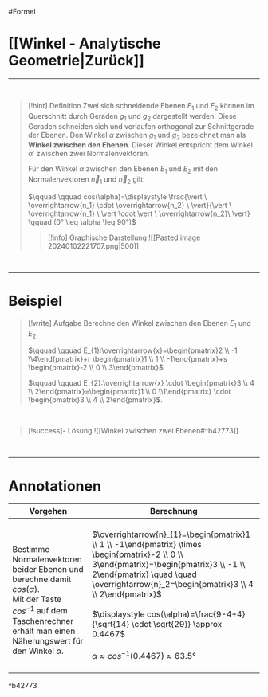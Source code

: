 #Formel 

# [[Winkel - Analytische Geometrie|Zurück]]

___
<br>

>[!hint] Definition
>Zwei sich schneidende Ebenen $E_{1}$ und $E_{2}$ können im Querschnitt durch Geraden $g_{1}$ und $g_{2}$ dargestellt werden.
>Diese Geraden schneiden sich und verlaufen orthogonal zur Schnittgerade der Ebenen.
>Den Winkel $\alpha$ zwischen $g_{1}$ und $g_{2}$ bezeichnet man als **Winkel zwischen den Ebenen**.
>Dieser Winkel entspricht dem Winkel $\alpha'$ zwischen zwei Normalenvektoren.
>
>Für den Winkel $\alpha$ zwischen den Ebenen $E_{1}$ und $E_{2}$ mit den Normalenvektoren $\overrightarrow{n}_{1}$ und $\overrightarrow{n}_2$ gilt:
>
>$\qquad \qquad cos(\alpha)=\displaystyle  \frac{\vert \ \overrightarrow{n_1} \cdot \overrightarrow{n_2} \ \vert}{\vert \ \overrightarrow{n_1} \ \vert \cdot \vert \ \overrightarrow{n_2}\ \vert} \qquad (0° \leq \alpha \leq 90°)$
>
>>[!info] Graphische Darstellung
>>![[Pasted image 20240102221707.png|500]]

<br>

___
# Beispiel

>[!write] Aufgabe
>Berechne den Winkel zwischen den Ebenen $E_1$ und $E_2$.
>
>$\qquad \qquad E_{1}:\overrightarrow{x}=\begin{pmatrix}2 \\ -1  \\4\end{pmatrix}+r \begin{pmatrix}1 \\ 1  \\ -1\end{pmatrix}+s \begin{pmatrix}-2 \\ 0  \\ 3\end{pmatrix}$
>
>$\qquad \qquad E_{2}:\overrightarrow{x} \cdot \begin{pmatrix}3 \\ 4  \\ 2\end{pmatrix}=\begin{pmatrix}1 \\ 0  \\1\end{pmatrix} \cdot \begin{pmatrix}3 \\ 4  \\ 2\end{pmatrix}$.

<br>

>[!success]- Lösung
>![[Winkel zwischen zwei Ebenen#^b42773]]

<br>

___
# Annotationen

| Vorgehen | Berechnung |
| --- | --- |
| <br>Bestimme Normalenvektoren beider Ebenen und berechne damit $cos(\alpha)$.<br>Mit der Taste $cos^{-1}$ auf dem Taschenrechner erhält man einen Näherungswert für den Winkel $\alpha$.<br> | <br>$\overrightarrow{n}_{1}=\begin{pmatrix}1 \\ 1  \\ -1\end{pmatrix} \times \begin{pmatrix}-2 \\ 0  \\ 3\end{pmatrix}=\begin{pmatrix}3 \\ -1  \\ 2\end{pmatrix} \quad \quad \overrightarrow{n}_2=\begin{pmatrix}3 \\ 4  \\ 2\end{pmatrix}$<br><br>$\displaystyle cos(\alpha)=\frac{9-4+4}{\sqrt{14} \cdot \sqrt{29}} \approx 0.4467$<br><br>$\alpha \approx cos^{-1}(0.4467)\approx 63.5°$<br>$\quad$ |

^b42773

